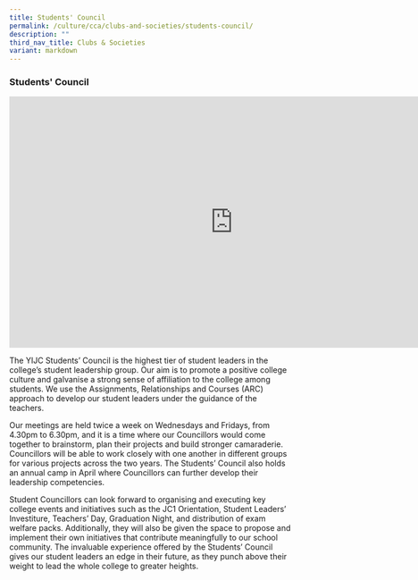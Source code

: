 ```yaml
---
title: Students' Council
permalink: /culture/cca/clubs-and-societies/students-council/
description: ""
third_nav_title: Clubs & Societies
variant: markdown
---
```

### **Students' Council**

<iframe width="800" height="450" src="https://www.youtube.com/embed/eL87lns7nSw" title="Students' Council" frameborder="0" allow="accelerometer; autoplay; clipboard-write; encrypted-media; gyroscope; picture-in-picture; web-share" allowfullscreen=""></iframe>

The YIJC Students’ Council is the highest tier of student leaders in the college’s student leadership group. Our aim is to promote a positive college culture and galvanise a strong sense of affiliation to the college among students. We use the Assignments, Relationships and Courses (ARC) approach to develop our student leaders under the guidance of the teachers.

Our meetings are held twice a week on Wednesdays and Fridays, from 4.30pm to 6.30pm, and it is a time where our Councillors would come together to brainstorm, plan their projects and build stronger camaraderie. Councillors will be able to work closely with one another in different groups for various projects across the two years. The Students’ Council also holds an annual camp in April where Councillors can further develop their leadership competencies.

Student Councillors can look forward to organising and executing key college events and initiatives such as the JC1 Orientation, Student Leaders’ Investiture, Teachers’ Day, Graduation Night, and distribution of exam welfare packs. Additionally, they will also be given the space to propose and implement their own initiatives that contribute meaningfully to our school community. The invaluable experience offered by the Students’ Council gives our student leaders an edge in their future, as they punch above their weight to lead the whole college to greater heights.